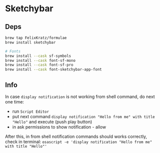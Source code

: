 # Sketchybar

## Deps

```bash
brew tap FelixKratz/formulae
brew install sketchybar

# Fonts
brew install --cask sf-symbols
brew install --cask font-sf-mono
brew install --cask font-sf-pro
brew install --cask font-sketchybar-app-font
```

## Info

In case `display notification` is not working from shell command, do next one time:

- run `Script Editor`
- put next command `display notification "Hello from me" with title "Hello"` and execute (push play button)
- in ask permissions to show notification - allow

After this, in from shell notification commands should works correctly, check in terminal: `osascript -e 'display notification "Hello from me" with title "Hello"'`
